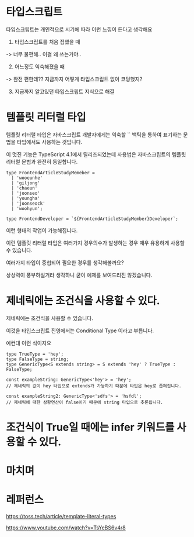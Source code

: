 # 타입스크립트

타입스크립트는 개인적으로 시기에 따라 이런 느낌이 든다고 생각해요

1. 타입스크립트를 처음 접했을 때

-> 너무 불편해.. 이걸 왜 쓰는거야..

2. 어느정도 익숙해졌을 때

-> 완전 편한데?? 지금까지 어떻게 타입스크립트 없이 코딩했지?

3. 지금까지 알고있던 타입스크립트 지식으로 해결

# 템플릿 리터럴 타입

템플릿 리터럴 타입은 자바스크립트 개발자에게는 익숙할 `` 백틱을 통하여 표기하는 문법을 타입에서도 사용하는 것입니다.

이 멋진 기능은 TypeScript 4.1에서 릴리즈되었는데 사용법은 자바스크립트의 템플릿 리터럴 문법과 완전히 동일합니다.

```tsx
type FrontendArticleStudyMemeber =
  | 'wooeunhe'
  | 'giljong'
  | 'chaeun'
  | 'joonseo'
  | 'youngha'
  | 'joonseock'
  | 'woohyun';

type FrontendDeveloper = `${FrontendArticleStudyMember}Developer`;
```

이런 형태의 작업이 가능해집니다.

이런 템플릿 리터럴 타입은 여러가지 경우의수가 발생하는 경우 매우 유용하게 사용할 수 있습니다.

여러가지 타입이 중첩되어 필요한 경우를 생각해볼까요?

상상력이 풍부하실거라 생각하니 굳이 예제를 보여드리진 않겠습니다.

# 제네릭에는 조건식을 사용할 수 있다.

제네릭에는 조건식을 사용할 수 있습니다.

이것을 타입스크립트 진영에서는 Conditional Type 이라고 부릅니다.

예컨대 이런 식이지요

```tsx
type TrueType = 'hey';
type FalseType = string;
type GenericType<S extends string> = S extends 'hey' ? TrueType : FalseType;

const exampleString: GenericType<'hey'> = 'hey';
// 제네릭의 값이 hey 타입으로 extends가 가능하기 때문에 타입은 hey로 좁혀집니다.

const exampleString2: GenericType<'sdfs'> = 'hsfdl';
// 제네릭에 대한 삼항연산이 false이기 때문에 string 타입으로 추론됩니다.
```

# 조건식이 True일 때에는 infer 키워드를 사용할 수 있다.

# 마치며

# 레퍼런스

https://toss.tech/article/template-literal-types

https://www.youtube.com/watch?v=TsYeBS6v4r8
